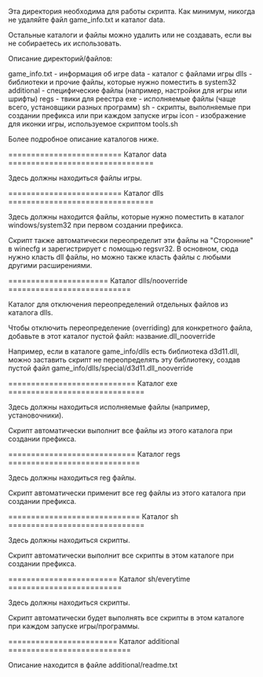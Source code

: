 Эта директория необходима для работы скрипта. Как минимум, никогда не
удаляйте файл game_info.txt и каталог data.

Остальные каталоги и файлы можно удалить или не создавать,
если вы не собираетесь их использовать.

Описание директорий/файлов:

game_info.txt - информация об игре
data - каталог с файлами игры
dlls - библиотеки и прочие файлы, которые нужно поместить в system32
additional - специфические файлы (например, настройки для игры или шрифты)
regs - твики для реестра
exe - исполняемые файлы (чаще всего, установщики разных программ)
sh - скрипты, выполняемые при создании префикса или при каждом запуске игры
icon - изображение для иконки игры, используемое скриптом tools.sh

Более подробное описание каталогов ниже.

========================= Каталог data ================================

Здесь должны находиться файлы игры.

========================= Каталог dlls ================================

Здесь должны находится файлы, которые нужно поместить в каталог
windows/system32 при первом создании префикса.

Скрипт также автоматически переопределит эти файлы на
"Сторонние" в winecfg и зарегистрирует с помощью regsvr32.
В основном, сюда нужно класть dll файлы, но можно также класть файлы
с любыми другими расширениями.

====================== Каталог dlls/nooverride ===========================

Каталог для отключения переопределений отдельных файлов из каталога dlls.

Чтобы отключить переопределение (overriding) для конкретного файла,
добавьте в этот каталог пустой файл: название.dll_nooverride

Например, если в каталоге game_info/dlls есть библиотека d3d11.dll,
можно заставить скрипт не переопределять эту библиотеку, создав пустой
файл game_info/dlls/special/d3d11.dll_nooverride

============================ Каталог exe ==============================

Здесь должны находиться исполняемые файлы (например, установочники).

Скрипт автоматически выполнит все файлы из этого каталога
при создании префикса.

============================ Каталог regs =============================

Здесь должны находиться reg файлы.

Скрипт автоматически применит все reg файлы из этого каталога
при создании префикса.

============================= Каталог sh ==============================

Здесь должны находиться скрипты.

Скрипт автоматически выполнит все скрипты в этом каталоге
при создании префикса.

======================== Каталог sh/everytime =========================

Здесь должны находиться скрипты.

Скрипт автоматически будет выполнять все скрипты в этом каталоге
при каждом запуске игры/программы.

======================== Каталог additional ===========================

Описание находится в файле additional/readme.txt
